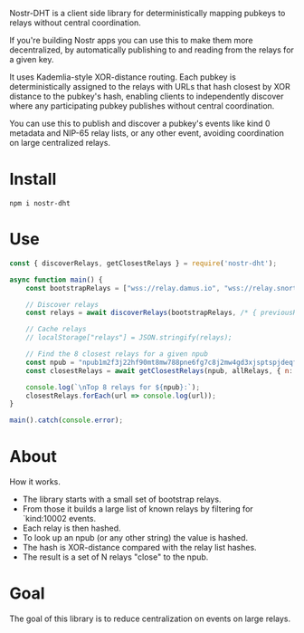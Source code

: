 Nostr-DHT is a client side library for deterministically mapping pubkeys to relays without central coordination.

If you're building Nostr apps you can use this to make them more decentralized, by automatically publishing to and reading from the relays for a given key.

It uses Kademlia-style XOR-distance routing. Each pubkey is deterministically assigned to the relays with URLs that hash closest by XOR distance to the pubkey's hash, enabling clients to independently discover where any participating pubkey publishes without central coordination.

You can use this to publish and discover a pubkey's events like kind 0 metadata and NIP-65 relay lists, or any other event, avoiding coordination on large centralized relays.

# Install

```shell
npm i nostr-dht
```

# Use

```javascript
const { discoverRelays, getClosestRelays } = require('nostr-dht');

async function main() {
    const bootstrapRelays = ["wss://relay.damus.io", "wss://relay.snort.social", "wss://nos.lol"];

    // Discover relays
    const relays = await discoverRelays(bootstrapRelays, /* { previousRelays: cachedRelays } */);

    // Cache relays
    // localStorage["relays"] = JSON.stringify(relays);

    // Find the 8 closest relays for a given npub
    const npub = "npub1m2f3j22hf90mt8mw788pne6fg7c8j2mw4gd3xjsptspjdeqf05dqhr54wn";
    const closestRelays = await getClosestRelays(npub, allRelays, { n: 8 });

    console.log(`\nTop 8 relays for ${npub}:`);
    closestRelays.forEach(url => console.log(url));
}

main().catch(console.error);
```

# About

How it works.

- The library starts with a small set of bootstrap relays.
- From those it builds a large list of known relays by filtering for `kind:10002 events.
- Each relay is then hashed.
- To look up an npub (or any other string) the value is hashed.
- The hash is XOR-distance compared with the relay list hashes.
- The result is a set of N relays "close" to the npub.

# Goal

The goal of this library is to reduce centralization on events on large relays.
